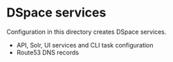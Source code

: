 # DSpace services

Configuration in this directory creates DSpace services.

- API, Solr, UI services and CLI task configuration
- Route53 DNS records
